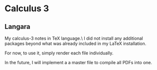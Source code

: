 # Calculus 3
## Langara

My calculus-3 notes in TeX language.\\
I did not install any additional packages beyond what was already included in my LaTeX installation.

For now, to use it, simply render each file individually. 

In the future, I will implement a a master file to compile all PDFs into one.

